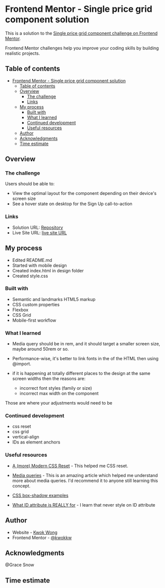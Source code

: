 # Frontend Mentor - Single price grid component solution

This is a solution to the [Single price grid component challenge on Frontend Mentor]( https://kwokkw.github.io/single-price-grid-component-master/). 

Frontend Mentor challenges help you improve your coding skills by building realistic projects. 

## Table of contents

- [Frontend Mentor - Single price grid component solution](#frontend-mentor---single-price-grid-component-solution)
  - [Table of contents](#table-of-contents)
  - [Overview](#overview)
    - [The challenge](#the-challenge)
    - [Links](#links)
  - [My process](#my-process)
    - [Built with](#built-with)
    - [What I learned](#what-i-learned)
    - [Continued development](#continued-development)
    - [Useful resources](#useful-resources)
  - [Author](#author)
  - [Acknowledgments](#acknowledgments)
  - [Time estimate](#time-estimate)

## Overview

### The challenge

Users should be able to:

- View the optimal layout for the component depending on their device's screen size
- See a hover state on desktop for the Sign Up call-to-action

### Links

- Solution URL: [Repository](https://github.com/kwokkw/single-price-grid-component-master)
- Live Site URL: [live site URL]( https://kwokkw.github.io/single-price-grid-component-master/)

## My process

- Edited README.md
- Started with mobile design 
- Created index.html in design folder
- Created style.css

### Built with

- Semantic and landmarks HTML5 markup
- CSS custom properties
- Flexbox
- CSS Grid
- Mobile-first workflow

### What I learned

- Media query should be in rem, and it should target a smaller screen size, maybe around 50rem or so.
  
- Performance-wise, it's better to link fonts in the <head> of the HTML then using @import.
  
- if it is happening at totally different places to the design at the same screen widths then the reasons are: 
  
  - incorrect font styles (family or size)
  - incorrect max width on the component

Those are where your adjustments would need to be

### Continued development

- css reset
- css grid
- vertical-align
- IDs as element anchors

### Useful resources

- [A (more) Modern CSS Reset](https://andy-bell.co.uk/a-more-modern-css-reset/) - This helped me CSS reset.
  
- [Media queries](https://www.joshwcomeau.com/css/surprising-truth-about-pixels-and-accessibility/#media-queries-7) - This is an amazing article which helped me understand more about media queries. I'd recommend it to anyone still learning this concept.

- [CSS box-shadow examples](https://getcssscan.com/css-box-shadow-examples)

- [What ID attribute is REALLY for](https://fedmentor.dev/posts/id-attribute-masterclass/) - I learn that never style on ID attribute

## Author

- Website - [Kwok Wong](https://kwokkw.github.io/single-price-grid-component-master/)
- Frontend Mentor - [@kwokkw](https://www.frontendmentor.io/profile/kwokkw)

## Acknowledgments

@Grace Snow 

## Time estimate 

